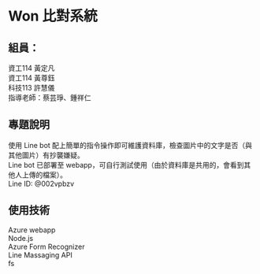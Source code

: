 # Won 比對系統

## 組員：
資工114 黃定凡 \
資工114 黃尊鈺 \
科技113 許慧儀 \
指導老師：蔡芸琤、鍾祥仁

## 專題說明
使用 Line bot 配上簡單的指令操作即可維護資料庫，檢查圖片中的文字是否（與其他圖片）有抄襲嫌疑。 \
Line bot 已部署至 webapp，可自行測試使用（由於資料庫是共用的，會看到其他人上傳的檔案）。 \
Line ID: @002vpbzv

## 使用技術
Azure webapp \
Node.js \
Azure Form Recognizer \
Line Massaging API \
fs
